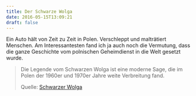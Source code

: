 ```yaml
---
title: Der Schwarze Wolga
date: 2016-05-15T13:09:21
draft: false
---
```


Ein Auto hält von Zeit zu Zeit in Polen. Verschleppt und malträtiert
Menschen. Am Interessantesten fand ich ja auch noch die Vermutung, dass die
ganze Geschichte vom polnischen Geheimdienst in die Welt gesetzt wurde.

> Die Legende vom Schwarzen Wolga ist eine moderne Sage, die im Polen der
> 1960er und 1970er Jahre weite Verbreitung fand.
>
> Quelle: [Schwarzer Wolga](https://de.wikipedia.org/wiki/Schwarzer_Wolga)
